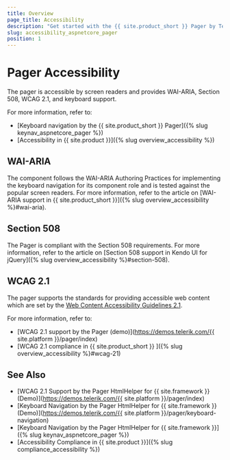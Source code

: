```yaml
---
title: Overview
page_title: Accessibility
description: "Get started with the {{ site.product_short }} Pager by Telerik UI and learn about its accessibility support for WAI-ARIA, Section 508, and WCAG 2.1."
slug: accessibility_aspnetcore_pager
position: 1
---
```


# Pager Accessibility

The pager is accessible by screen readers and provides WAI-ARIA, Section 508, WCAG 2.1, and keyboard support.

For more information, refer to:
* [Keyboard navigation by the {{ site.product_short }} Pager]({% slug keynav_aspnetcore_pager %})
* [Accessibility in {{ site.product }}]({% slug overview_accessibility %})

## WAI-ARIA

The component follows the WAI-ARIA Authoring Practices for implementing the keyboard navigation for its component role and is tested against the popular screen readers. For more information, refer to the article on [WAI-ARIA support in {{ site.product_short }}]({% slug overview_accessibility %}#wai-aria).

## Section 508

The Pager is compliant with the Section 508 requirements. For more information, refer to the article on [Section 508 support in Kendo UI for jQuery]({% slug overview_accessibility %}#section-508).

## WCAG 2.1

The pager supports the standards for providing accessible web content which are set by the [Web Content Accessibility Guidelines 2.1](https://www.w3.org/TR/WCAG/).

For more information, refer to:
* [WCAG 2.1 support by the Pager (demo)](https://demos.telerik.com/{{ site.platform }}/pager/index)
* [WCAG 2.1 compliance in {{ site.product_short }} ]({% slug overview_accessibility %}#wcag-21)

## See Also

* [WCAG 2.1 Support by the Pager HtmlHelper for {{ site.framework }} (Demo)](https://demos.telerik.com/{{ site.platform }}/pager/index)
* [Keyboard Navigation by the Pager HtmlHelper for {{ site.framework }} (Demo)](https://demos.telerik.com/{{ site.platform }}/pager/keyboard-navigation)
* [Keyboard Navigation by the Pager HtmlHelper for {{ site.framework }}]({% slug keynav_aspnetcore_pager %})
* [Accessibility Compliance in {{ site.product }}]({% slug compliance_accessibility %})
